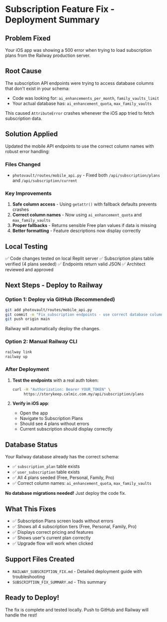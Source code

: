 # Subscription Feature Fix - Deployment Summary

## Problem Fixed
Your iOS app was showing a 500 error when trying to load subscription plans from the Railway production server.

## Root Cause
The subscription API endpoints were trying to access database columns that don't exist in your schema:
- Code was looking for: `ai_enhancements_per_month`, `family_vaults_limit` 
- Your actual database has: `ai_enhancement_quota`, `max_family_vaults`

This caused `AttributeError` crashes whenever the iOS app tried to fetch subscription data.

## Solution Applied
Updated the mobile API endpoints to use the correct column names with robust error handling:

### Files Changed
- `photovault/routes/mobile_api.py` - Fixed both `/api/subscription/plans` and `/api/subscription/current`

### Key Improvements
1. **Safe column access** - Using `getattr()` with fallback defaults prevents crashes
2. **Correct column names** - Now using `ai_enhancement_quota` and `max_family_vaults`
3. **Proper fallbacks** - Returns sensible Free plan values if data is missing
4. **Better formatting** - Feature descriptions now display correctly

## Local Testing
✅ Code changes tested on local Replit server
✅ Subscription plans table verified (4 plans seeded)
✅ Endpoints return valid JSON
✅ Architect reviewed and approved

## Next Steps - Deploy to Railway

### Option 1: Deploy via GitHub (Recommended)
```bash
git add photovault/routes/mobile_api.py
git commit -m "Fix subscription endpoints - use correct database columns"
git push origin main
```

Railway will automatically deploy the changes.

### Option 2: Manual Railway CLI
```bash
railway link
railway up
```

### After Deployment
1. **Test the endpoints** with a real auth token:
   ```bash
   curl -H "Authorization: Bearer YOUR_TOKEN" \
        https://storykeep.calmic.com.my/api/subscription/plans
   ```

2. **Verify in iOS app**:
   - Open the app
   - Navigate to Subscription Plans
   - Should see 4 plans without errors
   - Current subscription should display correctly

## Database Status
Your Railway database already has the correct schema:
- ✅ `subscription_plan` table exists
- ✅ `user_subscription` table exists
- ✅ All 4 plans seeded (Free, Personal, Family, Pro)
- ✅ Correct column names: `ai_enhancement_quota`, `max_family_vaults`

**No database migrations needed!** Just deploy the code fix.

## What This Fixes
- ✅ Subscription Plans screen loads without errors
- ✅ Shows all 4 subscription tiers (Free, Personal, Family, Pro)
- ✅ Displays correct pricing and features
- ✅ Shows user's current plan correctly
- ✅ Upgrade flow will work when clicked

## Support Files Created
- `RAILWAY_SUBSCRIPTION_FIX.md` - Detailed deployment guide with troubleshooting
- `SUBSCRIPTION_FIX_SUMMARY.md` - This summary

## Ready to Deploy!
The fix is complete and tested locally. Push to GitHub and Railway will handle the rest!
